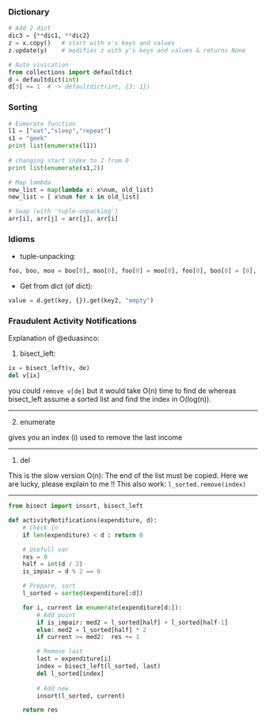 
### Dictionary
```python
# Add 2 dict
dic3 = {**dic1, **dic2}
z = x.copy()   # start with x's keys and values
z.update(y)    # modifies z with y's keys and values & returns None

# Auto vivication
from collections import defaultdict
d = defaultdict(int)
d[3] += 1  # -> defaultdict(int, {3: 1})
```


### Sorting

```python
# Eumerate function
l1 = ["eat","sleep","repeat"] 
s1 = "geek"
print list(enumerate(l1)) 
  
# changing start index to 2 from 0 
print list(enumerate(s1,2)) 

# Map lambda
new_list = map(lambda x: x%num, old_list)
new_list = [ x%num for x in old_list]

# Swap (with 'tuple-unpacking')
arr[i], arr[j] = arr[j], arr[i]

```

### Idioms

* tuple-unpacking:
```python
foo, boo, moo = boo[0], moo[0], foo[0] = moo[0], foo[0], boo[0] = [0], [0], [0]`
```

* Get from dict (of dict):
```python
value = d.get(key, {}).get(key2, "empty")
```





### Fraudulent Activity Notifications

Explanation of @eduasinco:

1. bisect_left:

```python
ix = bisect_left(v, de)
del v[ix]
```
you could `remove v[de]` but it would take O(n) time to find de whereas bisect_left assume a sorted list and find the index in O(log(n)).


--------

2. enumerate

gives you an index (i) used to remove the last income


--------

1. del

This is the slow version O(n): The end of the list must be copied. Here we are lucky, please explain to me !! This also work: `l_sorted.remove(index)`


---------


```python
from bisect import insort, bisect_left

def activityNotifications(expenditure, d):
    # Check in
    if len(expenditure) < d : return 0

    # Usefull var
    res = 0
    half = int(d / 2)
    is_impair = d % 2 == 0 

    # Prepare, sort
    l_sorted = sorted(expenditure[:d])

    for i, current in enumerate(expenditure[d:]):
        # Add point
        if is_impair: med2 = l_sorted[half] + l_sorted[half-1]
        else: med2 = l_sorted[half] * 2
        if current >= med2:  res += 1

        # Remove last
        last = expenditure[i]
        index = bisect_left(l_sorted, last)
        del l_sorted[index]
				
        # Add new
        insort(l_sorted, current)

    return res
```
